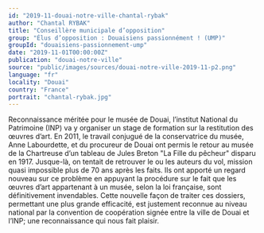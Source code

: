 ```yaml
---
id: "2019-11-douai-notre-ville-chantal-rybak"
author: "Chantal RYBAK"
title: "Conseillère municipale d’opposition"
group: "Élus d’opposition : Douaisiens passionnément ! (UMP)"
groupId: "douaisiens-passionnement-ump"
date: "2019-11-01T00:00:00Z"
publication: "douai-notre-ville"
source: "public/images/sources/douai-notre-ville-2019-11-p2.png"
language: "fr"
locality: "Douai"
country: "France"
portrait: "chantal-rybak.jpg"
---
```


Reconnaissance méritée pour le musée de Douai, l’institut National du Patrimoine (INP) va y organiser un stage de formation sur la restitution des œuvres d’art. En 2011, le travail conjugué de la conservatrice du musée, Anne Labourdette, et du procureur de Douai ont permis le retour au musée de la Chartreuse d’un tableau de Jules Breton "La Fille du pêcheur" disparu en 1917. Jusque-là, on tentait de retrouver le ou les auteurs du vol, mission quasi impossible plus de 70 ans après les faits. Ils ont apporté un regard nouveau sur ce problème en appuyant la procédure sur le fait que les œuvres d’art appartenant à un musée, selon la loi française, sont définitivement invendables.  Cette nouvelle façon de traiter ces dossiers, permettant une plus grande efficacité, est justement reconnue au niveau national par la convention de coopération signée entre la ville de Douai et l’INP; une reconnaissance qui nous fait plaisir.
